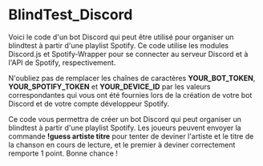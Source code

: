 # BlindTest_Discord
Voici le code d'un bot Discord qui peut être utilisé pour organiser un blindtest à partir d'une playlist Spotify. Ce code utilise les modules Discord.js et Spotify-Wrapper pour se connecter au serveur Discord et à l'API de Spotify, respectivement.

N'oubliez pas de remplacer les chaînes de caractères **YOUR_BOT_TOKEN**, **YOUR_SPOTIFY_TOKEN** et **YOUR_DEVICE_ID** par les valeurs correspondantes qui vous ont été fournies lors de la création de votre bot Discord et de votre compte développeur Spotify.

Ce code vous permettra de créer un bot Discord qui peut organiser un blindtest à partir d'une playlist Spotify. Les joueurs peuvent envoyer la commande **!guess artiste titre** pour tenter de deviner l'artiste et le titre de la chanson en cours de lecture, et le premier à deviner correctement remporte 1 point. Bonne chance !
